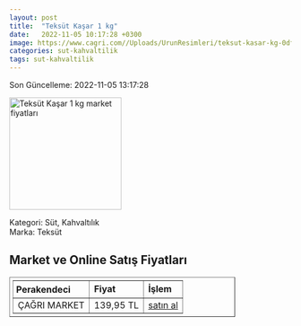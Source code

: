 ```yaml
---
layout: post
title:  "Teksüt Kaşar 1 kg"
date:   2022-11-05 10:17:28 +0300
image: https://www.cagri.com//Uploads/UrunResimleri/teksut-kasar-kg-0df096.jpg
categories: sut-kahvaltilik
tags: sut-kahvaltilik
---
```


Son Güncelleme: 2022-11-05 13:17:28

<img src="https://www.cagri.com//Uploads/UrunResimleri/teksut-kasar-kg-0df096.jpg" width="200" alt="Teksüt Kaşar 1 kg market fiyatları" />

Kategori: Süt, Kahvaltılık
<br />
Marka: Teksüt

<h2>Market ve Online Satış Fiyatları</h2>

<table border="1" style="padding: 5px;width:80%;">
  <tr>
    <td style="padding: 5px;"><strong>Perakendeci</strong></td>
    <td><strong>Fiyat</strong></td>
    <td><strong>İşlem</strong></td>
  </tr>
  <tr>
              <td title="Çağrı Market">ÇAĞRI MARKET</td>
              <td>139,95 TL</td>
              <td><a title="Çağrı Market" target="_blank" href="https://www.cagri.com/teksut-kasar-kg">satın al</a></td>
            </tr>
</table>
